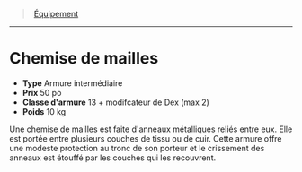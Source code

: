 ﻿---
!EquipmentItem
Type: Armure intermédiaire
Price: 50 po
ArmorClass: 13 + modifcateur de Dex (max 2)
Weight: 10 kg
Id: equipment_hd.md#chemise-de-mailles
ParentLink: equipment_hd.md#Équipement
Name: Chemise de mailles
ParentName: Équipement
NameLevel: 1
Attributes:
  Name: Chemise de mailles
  Markdown: >+
    # <!--Name-->Chemise de mailles<!--/Name-->


    - **Type** <!--Type-->Armure intermédiaire<!--/Type-->

    - **Prix** <!--Price-->50 po<!--/Price-->

    - **Classe d'armure** <!--ArmorClass-->13 + modifcateur de Dex (max 2)<!--/ArmorClass-->

    - **Poids** <!--Weight-->10 kg<!--/Weight-->


    Une chemise de mailles est faite d'anneaux métalliques reliés entre eux. Elle est portée entre plusieurs couches de tissu ou de cuir. Cette armure offre une modeste protection au tronc de son porteur et le crissement des anneaux est étouffé par les couches qui les recouvrent.

  Type: Armure intermédiaire
  Price: 50 po
  ArmorClass: 13 + modifcateur de Dex (max 2)
  Weight: 10 kg
AttributesDictionary: >+
  Name: Chemise de mailles

  Markdown: >+

    # <!--Name-->Chemise de mailles<!--/Name-->





    - **Type** <!--Type-->Armure intermédiaire<!--/Type-->



    - **Prix** <!--Price-->50 po<!--/Price-->



    - **Classe d'armure** <!--ArmorClass-->13 + modifcateur de Dex (max 2)<!--/ArmorClass-->



    - **Poids** <!--Weight-->10 kg<!--/Weight-->





    Une chemise de mailles est faite d'anneaux métalliques reliés entre eux. Elle est portée entre plusieurs couches de tissu ou de cuir. Cette armure offre une modeste protection au tronc de son porteur et le crissement des anneaux est étouffé par les couches qui les recouvrent.



  Type: Armure intermédiaire

  Price: 50 po

  ArmorClass: 13 + modifcateur de Dex (max 2)

  Weight: 10 kg

---
> [Équipement](hd_equipment.md)

---

# Chemise de mailles

- **Type** Armure intermédiaire
- **Prix** 50 po
- **Classe d'armure** 13 + modifcateur de Dex (max 2)
- **Poids** 10 kg

Une chemise de mailles est faite d'anneaux métalliques reliés entre eux. Elle est portée entre plusieurs couches de tissu ou de cuir. Cette armure offre une modeste protection au tronc de son porteur et le crissement des anneaux est étouffé par les couches qui les recouvrent.

